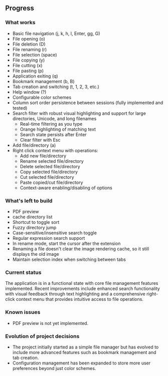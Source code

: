 ## Progress

### What works
*   Basic file navigation (j, k, h, l, Enter, gg, G)
*   File opening (o)
*   File deletion (D)
*   File renaming (r)
*   File selection (space)
*   File copying (y)
*   File cutting (x)
*   File pasting (p)
*   Application exiting (q)
*   Bookmark management (b, B)
*   Tab creation and switching (t, 1, 2, 3, etc.)
*   Help window (?)
*   Configurable color schemes
*   Column sort order persistence between sessions (fully implemented and tested)
*   Search filter with robust visual highlighting and support for large directories, Unicode, and long filenames
    - Real-time filtering as you type
    - Orange highlighting of matching text
    - Search state persists after Enter
    - Clear filter with Esc
*   Add file/directory (a)
*   Right click context menu with operations:
    - Add new file/directory
    - Rename selected file/directory
    - Delete selected file/directory
    - Copy selected file/directory
    - Cut selected file/directory
    - Paste copied/cut file/directory
    - Context-aware enabling/disabling of options

### What's left to build
*   PDF preview
*   cache directory list
*   Shortcut to toggle sort
*   Fuzzy directory jump
*   Case-sensitive/insensitive search toggle
*   Regular expression search support
*   In rename mode, start the cursor after the extension
*   Renaming a file doesn't clear the image rendering cache, so it still displays the old image
*   Maintain selection index when switching between tabs 

### Current status
The application is in a functional state with core file management features implemented. Recent improvements include enhanced search functionality with visual feedback through text highlighting and a comprehensive right-click context menu that provides intuitive access to file operations.

### Known issues
*   PDF preview is not yet implemented.

### Evolution of project decisions
*   The project initially started as a simple file manager but has evolved to include more advanced features such as bookmark management and tab creation.
*   Configuration management has been expanded to store more user preferences beyond just color schemes.
